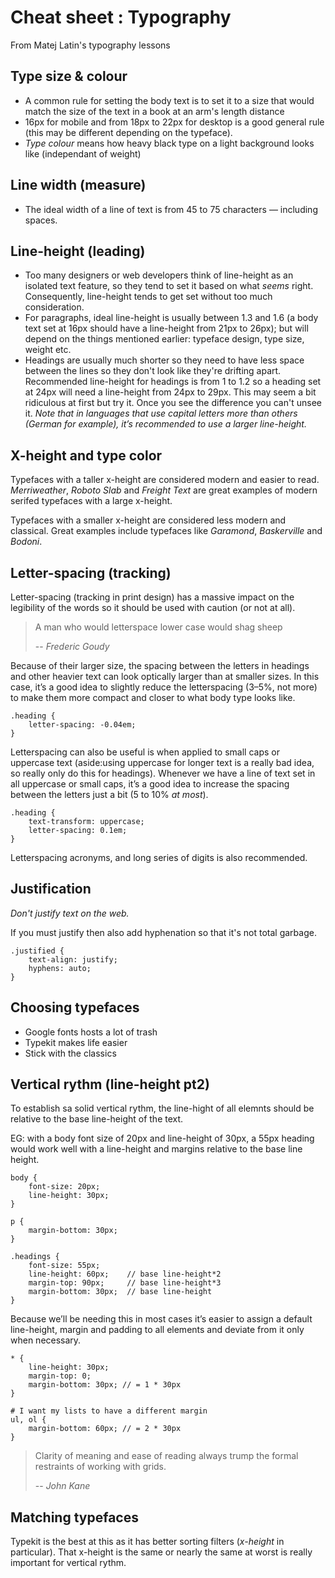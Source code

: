 # Cheat sheet : Typography

From Matej Latin's typography lessons

## Type size & colour

- A common rule for setting the body text is to set it to a size that would match the size of the text in a book at an arm's length distance
- 16px for mobile and from 18px to 22px for desktop is a good general rule (this may be different depending on the typeface).
- _Type colour_ means how heavy black type on a light background looks like (independant of weight)

## Line width (measure)

- The ideal width of a line of text is from 45 to 75 characters — including spaces.

## Line-height (leading)

- Too many designers or web developers think of line-height as an isolated text feature, so they tend to set it based on what _seems_ right. Consequently, line-height tends to get set without too much consideration.
- For paragraphs, ideal line-height is usually between 1.3 and 1.6 (a body text set at 16px should have a line-height from 21px to 26px); but will depend on the things mentioned earlier: typeface design, type size, weight etc.
- Headings are usually much shorter so they need to have less space between the lines so they don't look like they're drifting apart. Recommended line-height for headings is from 1 to 1.2 so a heading set at 24px will need a line-height from 24px to 29px. This may seem a bit ridiculous at first but try it. Once you see the difference you can't unsee it. _Note that in languages that use capital letters more than others (German for example), it’s recommended to use a larger line-height._

## X-height and type color

Typefaces with a taller x-height are considered modern and easier to read. _Merriweather_, _Roboto Slab_ and _Freight Text_ are great examples of modern serifed typefaces with a large x-height.

Typefaces with a smaller x-height are considered less modern and classical. Great examples include typefaces like _Garamond_, _Baskerville_ and _Bodoni_.

## Letter-spacing (tracking)

Letter-spacing (tracking in print design) has a massive impact on the legibility of the words so it should be used with caution (or not at all).

> A man who would letterspace lower case would shag sheep
>
> -- <cite>Frederic Goudy</cite>

Because of their larger size, the spacing between the letters in headings and other heavier text can look optically larger than at smaller sizes. In this case, it’s a good idea to slightly reduce the letterspacing (3–5%, not more) to make them more compact and closer to what body type looks like.

    .heading {
        letter-spacing: -0.04em;
    }

Letterspacing can also be useful is when applied to small caps or uppercase text (aside:using uppercase for longer text is a really bad idea, so really only do this for headings). Whenever we have a line of text set in all uppercase or small caps, it’s a good idea to increase the spacing between the letters just a bit (5 to 10% _at most_).

    .heading {
        text-transform: uppercase;
        letter-spacing: 0.1em;
    }

Letterspacing acronyms, and long series of digits is also recommended.

## Justification

*Don't justify text on the web.*

If you must justify then also add hyphenation so that it's not total garbage.

    .justified {
        text-align: justify;
        hyphens: auto;
    }

## Choosing typefaces

- Google fonts hosts a lot of trash
- Typekit makes life easier
- Stick with the classics

## Vertical rythm (line-height pt2)

To establish sa solid vertical rythm, the line-hight of all elemnts should be relative to the base line-height of the text.

EG: with a body font size of 20px and line-height of 30px, a 55px heading would work well with a line-height and margins relative to the base line height.

    body {
        font-size: 20px;
        line-height: 30px;
    }

    p {
        margin-bottom: 30px;
    }

    .headings {
        font-size: 55px;
        line-height: 60px;    // base line-height*2
        margin-top: 90px;     // base line-height*3
        margin-bottom: 30px;  // base line-height
    }

Because we’ll be needing this in most cases it’s easier to assign a default line-height, margin and padding to all elements and deviate from it only when necessary.

    * {
        line-height: 30px;
        margin-top: 0;
        margin-bottom: 30px; // = 1 * 30px
    }

    # I want my lists to have a different margin
    ul, ol {
        margin-bottom: 60px; // = 2 * 30px
    }

> Clarity of meaning and ease of reading always trump the formal restraints of working with grids.
>
> -- <cite>John Kane</cite>

## Matching typefaces

Typekit is the best at this as it has better sorting filters (_x-height_ in particular). That x-height is the same or nearly the same at worst is really important for vertical rythm.
